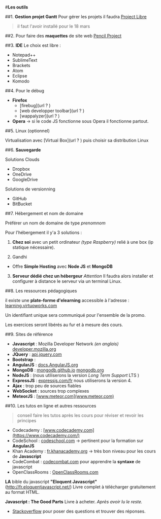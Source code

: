 #**Les outils**

##1. **Gestion projet Gantt**
Pour gérer les projets il faudra [Project Libre](http://www.projectlibre.org)

>il faut l'avoir installé pour le 18 mars


##2. Pour faire des **maquettes** de site web
[Pencil Project](http://pencil.evolus.vn/)


##3. **IDE**
  Le choix est libre :

  * Notepad++
  * SublimeText
  * Brackets
  * Atom
  * Eclipse
  * Komodo

##4. Pour le débug

  * **Firefox**
    * [firebug](url ? )
    * [web developper toolbar](url ? )
    * [wappalyzer](url ? )
  * **Opera** -> si le code JS fonctionne sous Opera il fonctionne partout.


##5. Linux (optionnel)

  Virtualisation avec [Virtual Box](url ? )
    puis choisir sa distribution Linux


##6. **Sauvegarde**


Solutions Clouds

  * Dropbox
  * OneDrive
  * GoogleDrive


Solutions de versionning

  * GitHub
  * BitBucket


##7. Hébergement et nom de domaine

Préférer un nom de domaine de type *prenomnom*


Pour l'hébergement il y'a 3 solutions :

  1. **Chez soi**
    avec un petit ordinateur _(type Raspberry)_ relié à une box (ip statique nécessaire).

  2. Gandhi

  * Offre **Simple Hosting** avec **Node JS** et **MongoDB**

  3. **Serveur dédié chez un hébergeur**
    _Attention_ Il faudra alors installer et configurer à distance le serveur via un terminal Linux.


##8. Les ressources pédagogiques

il existe une **plate-forme d'elearning** accessible à l'adresse :
[learning.virtuoworks.com](http://learning.virtuoworks.com)

Un identifiant unique sera communiqué pour l'ensemble de la promo.

Les exercices seront libérés au fur et à mesure des cours.


##9. Sites de référence


  * **Javascript**  : Mozilla Developer Network  _(en anglais)_ [developer.mozilla.org](http://developer.mozilla.org)
  * **JQuery** : [api.jquery.com](api.jquery.com)
  * **Bootstrap** :
  * **AngularJS** :  [docs.AngularJS.org](docs.AngularJS.org)
  * **MongoDB** : [mongodb.github.io](mongodb.github.io)
                [mongodb.org](mongodb.org)
  * **NodeJS** : (nous utiliserons la version _Long Term Support_ LTS )
  * **ExpressJS** : [expressjs.com/fr](expressjs.com/fr) nous utiliserons la version 4.
  * **Ajax** : trop peu de sources fiables
  * **WebSocket** : sources trop complexes
  * **MeteorJS** : [www.meteor.com](www.meteor.com)

##10. Les tutos en ligne et autres ressources

>conseil faire les tutos après les cours pour réviser et revoir les principes

  * Codecademy : [www.codecademy.com](https://www.codecademy.com/)
  * CodeSchool : [codeschool.com](https://www.codeschool.com) -> pertinent pour la formation sur **AngularJS**
  * Khan Academy : [fr.khanacademy.org](fr.khanacademy.org)  -> très bon niveau pour les cours de **Javascript**
  * CodeCombat : [codecombat.com](codecombat.com) pour apprendre la **syntaxe** de javascript
  * OpenClassRooms : [OpenClassRooms.com](codecombat.com)

  **LA** bible du javascript **"Eloquent Javascript"**
  (http://fr.eloquentjavascript.net/)
  Livre complet à télécharger gratuitement au format HTML.

  **Javascript : The Good Parts**
  Livre à acheter.
  _Après avoir lu le reste._

  * [Stackoverflow](http://stackoverflow.com/) pour poser des questions et trouver des réponses.
